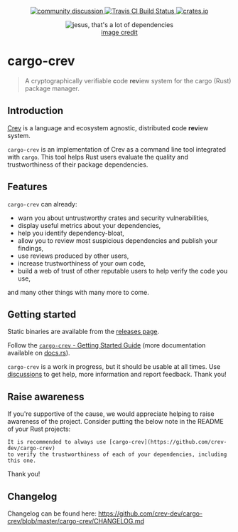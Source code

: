 <p align="center">
  <a href="https://github.com/crev-dev/cargo-crev/discussions">
    <img src="https://img.shields.io/badge/commmunity-discussion-blue?style=flat-square" alt="community discussion">
  </a>
  <a href="https://travis-ci.org/crev-dev/cargo-crev">
      <img src="https://img.shields.io/travis/crev-dev/cargo-crev/master.svg?style=flat-square" alt="Travis CI Build Status">
  </a>
  <a href="https://crates.io/crates/cargo-crev">
      <img src="https://img.shields.io/crates/v/cargo-crev.svg?style=flat-square" alt="crates.io">
  </a>
  <br>
  
</p>


<p align="center">
  <img src="https://i.imgflip.com/5b8fqd.jpg" alt="jesus, that's a lot of dependencies" />
  <br/>
  <a href="https://jakelikesonions.com/post/158707858999/the-future-more-of-the-present">image credit</a>
</p>


# cargo-crev

> A cryptographically verifiable **c**ode **rev**iew system for the cargo (Rust)
> package manager.

## Introduction

[Crev](https://github.com/crev-dev/crev/) is a language and ecosystem agnostic,
distributed **c**ode **rev**iew system.

`cargo-crev` is an implementation of Crev as a command line tool integrated with
`cargo`. This tool helps Rust users evaluate the quality and trustworthiness of
their package dependencies.

## Features

`cargo-crev` can already:

- warn you about untrustworthy crates and security vulnerabilities,
- display useful metrics about your dependencies,
- help you identify dependency-bloat,
- allow you to review most suspicious dependencies and publish your findings,
- use reviews produced by other users,
- increase trustworthiness of your own code,
- build a web of trust of other reputable users to help verify the code you use,

and many other things with many more to come.

## Getting started

Static binaries are available from the [releases
page](https://github.com/crev-dev/cargo-crev/releases).

Follow the [`cargo-crev` - Getting Started
Guide](https://github.com/crev-dev/cargo-crev/blob/master/cargo-crev/src/doc/getting_started.md)
(more documentation available on [docs.rs](https://docs.rs/cargo-crev)).

`cargo-crev` is a work in progress, but it should be usable at all times.
Use [discussions](https://github.com/crev-dev/cargo-crev/discussions)
to get help, more information and report feedback. Thank you\!

## Raise awareness

If you're supportive of the cause, we would appreciate helping to raise
awareness of the project. Consider putting the below note in the README of your
Rust
    projects:

    It is recommended to always use [cargo-crev](https://github.com/crev-dev/cargo-crev)
    to verify the trustworthiness of each of your dependencies, including this one.

Thank you\!

## Changelog

Changelog can be found here:
<https://github.com/crev-dev/cargo-crev/blob/master/cargo-crev/CHANGELOG.md>
